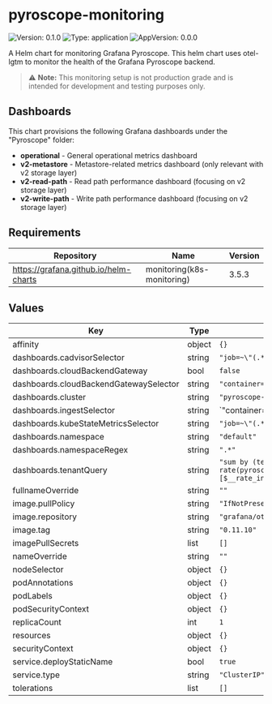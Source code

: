 # pyroscope-monitoring

![Version: 0.1.0](https://img.shields.io/badge/Version-0.1.0-informational?style=flat-square) ![Type: application](https://img.shields.io/badge/Type-application-informational?style=flat-square) ![AppVersion: 0.0.0](https://img.shields.io/badge/AppVersion-0.0.0-informational?style=flat-square)

A Helm chart for monitoring Grafana Pyroscope. This helm chart uses otel-lgtm to monitor the health of the Grafana Pyroscope backend.

> ⚠️ **Note:** This monitoring setup is not production grade and is intended for development and testing purposes only.

## Dashboards

This chart provisions the following Grafana dashboards under the "Pyroscope" folder:

- **operational** - General operational metrics dashboard
- **v2-metastore** - Metastore-related metrics dashboard (only relevant with v2 storage layer)
- **v2-read-path** - Read path performance dashboard (focusing on v2 storage layer)
- **v2-write-path** - Write path performance dashboard (focusing on v2 storage layer)

## Requirements

| Repository | Name | Version |
|------------|------|---------|
| https://grafana.github.io/helm-charts | monitoring(k8s-monitoring) | 3.5.3 |

## Values

| Key | Type | Default | Description |
|-----|------|---------|-------------|
| affinity | object | `{}` |  |
| dashboards.cadvisorSelector | string | `"job=~\"(.*/)?cadvisor\""` |  |
| dashboards.cloudBackendGateway | bool | `false` |  |
| dashboards.cloudBackendGatewaySelector | string | `"container=~\"cortex-gw(-internal)?\""` |  |
| dashboards.cluster | string | `"pyroscope-dev"` |  |
| dashboards.ingestSelector | string | `"container=~\"pyroscope|distributor|query-frontend\""` |  |
| dashboards.kubeStateMetricsSelector | string | `"job=~\"(.*/)?kube-state-metrics\""` |  |
| dashboards.namespace | string | `"default"` |  |
| dashboards.namespaceRegex | string | `".*"` |  |
| dashboards.tenantQuery | string | `"sum by (tenant, slug, org_name, environment) (\n  rate(pyroscope_distributor_received_decompressed_bytes_sum{cluster=~\"$cluster\",namespace=~\"$namespace\"}[$__rate_interval])\n)\n"` |  |
| fullnameOverride | string | `""` |  |
| image.pullPolicy | string | `"IfNotPresent"` |  |
| image.repository | string | `"grafana/otel-lgtm"` |  |
| image.tag | string | `"0.11.10"` |  |
| imagePullSecrets | list | `[]` |  |
| nameOverride | string | `""` |  |
| nodeSelector | object | `{}` |  |
| podAnnotations | object | `{}` |  |
| podLabels | object | `{}` |  |
| podSecurityContext | object | `{}` |  |
| replicaCount | int | `1` |  |
| resources | object | `{}` |  |
| securityContext | object | `{}` |  |
| service.deployStaticName | bool | `true` |  |
| service.type | string | `"ClusterIP"` |  |
| tolerations | list | `[]` |  |

